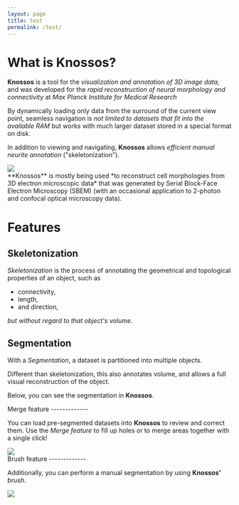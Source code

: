 ```yaml
---
layout: page
title: test
permalink: /test/
---
```

What is **Knossos**?
====================

**Knossos** is a tool for the *visualization and annotation of 3D image data*,
and was developed for the *rapid reconstruction of neural morphology and connectivity*
at *Max Planck Institute for Medical Research*

By dynamically loading only data from the surround of the current view point,
seamless navigation is *not limited to datasets that fit into the available RAM*
but works with much larger dataset stored in a special format on disk.

In addition to viewing and navigating, **Knossos** allows *efficient manual neurite annotation*
("skeletonization").

<div>
<section>
<div class="newbrowser">
<div class="newbrowser-top-bar">
<div class="newbrowser-circle"></div>
<div class="newbrowser-circle"></div>
<div class="newbrowser-circle"></div>
</div>

<img src="../img/features/app.png">
</div>
</section>

<section>
<span class="floating"><i class="fa fa-question"></i></span> **Knossos** is mostly
being used *to reconstruct cell morphologies from 3D electron microscopic data*
that was generated by Serial Block-Face Electron Microscopy (SBEM)
(with an occasional application to 2-photon and confocal optical microscopy data).
</section>
</div>

Features
========

<span class="floating"><i class="fa fa-code-fork"></i></span>

Skeletonization
---------------

*Skeletonization* is the process of annotating the geometrical and topological properties of an object, such as

*   connectivity,
*   length,
*   and direction,

*but without regard to that object's volume*.


<span class="floating"><i class="fa fa-cubes"></i></span>

Segmentation
------------

With a *Segmentation*, a dataset is partitioned into multiple objects.

Different than skeletonization, this also annotates volume, and allows a full visual reconstruction of the object.

Below, you can see the segmentation in **Knossos**.

<div>
<section>
Merge feature
-------------

You can load pre-segmented datasets into **Knossos** to review and correct them.
Use the *Merge feature* to fill up holes or to merge areas together with a single click!
</section>

<section>
<div class="newbrowser">
<div class="newbrowser-top-bar">
<div class="newbrowser-circle"></div>
<div class="newbrowser-circle"></div>
<div class="newbrowser-circle"></div>
</div>

<img src="../img/features/merge_feature.gif">
</div>
</section>
</div>


<div>
<section>
Brush feature
-------------

Additionally, you can perform a manual segmentation by using **Knossos'** *brush*.
</section>

<section>
<div class="newbrowser">
<div class="newbrowser-top-bar">
<div class="newbrowser-circle"></div>
<div class="newbrowser-circle"></div>
<div class="newbrowser-circle"></div>
</div>

<img src="../img/features/brush_feature.gif">
</div>
</section>
</div>
